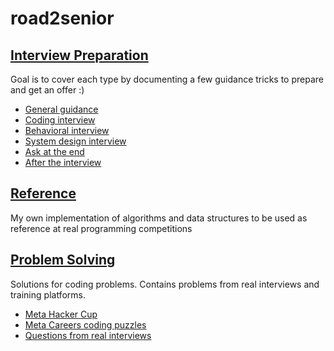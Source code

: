 # road2senior

## [Interview Preparation](./preparation/README.md)

Goal is to cover each type by documenting a few guidance tricks to prepare and get an offer :)

- [General guidance](./preparation/README.md#general-guidance)
- [Coding interview](./preparation/README.md#coding-interview)
- [Behavioral interview](./preparation/README.md#behavioral-interview)
- [System design interview](./preparation/README.md#system-design-interview)
- [Ask at the end](./preparation/README.md#ask-at-the-end)
- [After the interview](./preparation/README.md#after-the-interview)

## [Reference](./reference/README.md)

My own implementation of algorithms and data structures to be used as reference at real programming competitions

## [Problem Solving](./problem-solving/)

Solutions for coding problems. Contains problems from real interviews and training platforms.

- [Meta Hacker Cup](./problem-solving/hacker_cup/)
- [Meta Careers coding puzzles](./problem-solving/meta_coding_puzzles/)
- [Questions from real interviews](./problem-solving/real-questions/)
